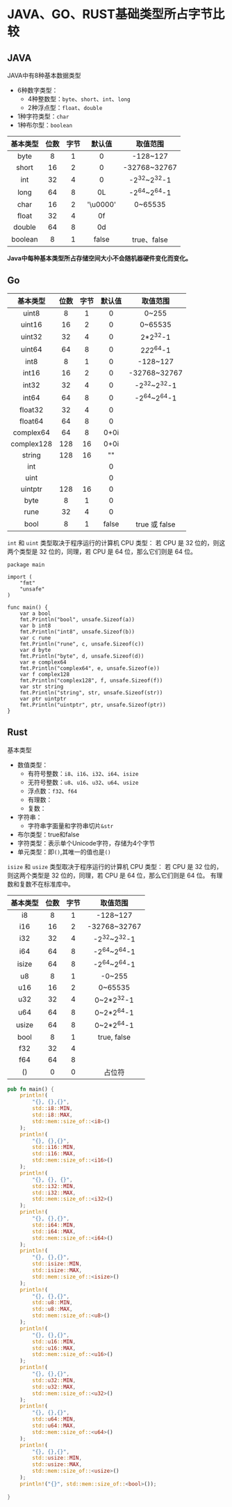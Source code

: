 # JAVA、GO、RUST基础类型所占字节比较


## JAVA

JAVA中有8种基本数据类型
- 6种数字类型：
  - 4种整数型：`byte`、`short`、`int`、`long`
  - 2种浮点型：`float`、`double`
- 1种字符类型：`char`
- 1种布尔型：`boolean`

| 基本类型 | 位数  | 字节  |  默认值  |             取值范围             |
| :------: | :---: | :---: | :------: | :------------------------------: |
|   byte   |   8   |   1   |    0     |             -128~127             |
|  short   |  16   |   2   |    0     |           -32768~32767           |
|   int    |  32   |   4   |    0     | -2<sup>32</sup>~2<sup>32</sup>-1 |
|   long   |  64   |   8   |    0L    | -2<sup>64</sup>~2<sup>64</sup>-1 |
|   char   |  16   |   2   | '\u0000' |             0~65535              |
|  float   |  32   |   4   |    0f    |                                  |
|  double  |  64   |   8   |    0d    |
| boolean  |   8   |   1   |  false   |           true、false            |

**Java中每种基本类型所占存储空间大小不会随机器硬件变化而变化。**

## Go

|  基本类型  | 位数  | 字节  | 默认值 |             取值范围             |
| :--------: | :---: | :---: | :----: | :------------------------------: |
|   uint8    |   8   |   1   |   0    |              0~255               |
|   uint16   |  16   |   2   |   0    |             0~65535              |
|   uint32   |  32   |   4   |   0    |        2*2<sup>32</sup>-1        |
|   uint64   |  64   |   8   |   0    |       2*2*2<sup>64</sup>-1       |
|    int8    |   8   |   1   |   0    |             -128~127             |
|   int16    |  16   |   2   |   0    |           -32768~32767           |
|   int32    |  32   |   4   |   0    | -2<sup>32</sup>~2<sup>32</sup>-1 |
|   int64    |  64   |   8   |   0    | -2<sup>64</sup>~2<sup>64</sup>-1 |
|  float32   |  32   |   4   |   0    |                                  |
|  float64   |  64   |   8   |   0    |                                  |
| complex64  |  64   |   8   |  0+0i  |                                  |
| complex128 |  128  |  16   |  0+0i  |                                  |
|   string   |  128  |  16   |   ""   |                                  |
|    int     |       |       |   0    |                                  |
|    uint    |       |       |   0    |                                  |
|  uintptr   |  128  |  16   |   0    |                                  |
|    byte    |   8   |   1   |   0    |                                  |
|    rune    |  32   |   4   |   0    |                                  |
|    bool    |   8   |   1   | false  |          true 或 false           |


`int` 和 `uint` 类型取决于程序运行的计算机 CPU 类型： 若 CPU 是 32 位的，则这两个类型是 32 位的，同理，若 CPU 是 64 位，那么它们则是 64 位。


```golang
package main

import (
	"fmt"
	"unsafe"
)

func main() {
	var a bool
	fmt.Println("bool", unsafe.Sizeof(a))
	var b int8
	fmt.Println("int8", unsafe.Sizeof(b))
	var c rune
	fmt.Println("rune", c, unsafe.Sizeof(c))
	var d byte
	fmt.Println("byte", d, unsafe.Sizeof(d))
	var e complex64
	fmt.Println("complex64", e, unsafe.Sizeof(e))
	var f complex128
	fmt.Println("complex128", f, unsafe.Sizeof(f))
	var str string
	fmt.Println("string", str, unsafe.Sizeof(str))
	var ptr uintptr
	fmt.Println("uintptr", ptr, unsafe.Sizeof(ptr))
}
```

## Rust

基本类型
- 数值类型：
  - 有符号整数：`i8`、`i16`、`i32`、`i64`、`isize`
  - 无符号整数：`u8`、`u16`、`u32`、`u64`、`usize`
  - 浮点数：`f32`、`f64`
  - 有理数：
  - 复数：
- 字符串：
  - 字符串字面量和字符串切片`&str`
- 布尔类型：true和false
- 字符类型：表示单个Unicode字符，存储为4个字节
- 单元类型：即`()`,其唯一的值也是`()`

`isize` 和 `usize` 类型取决于程序运行的计算机 CPU 类型： 若 CPU 是 32 位的，则这两个类型是 32 位的，同理，若 CPU 是 64 位，那么它们则是 64 位。
有理数和复数不在标准库中。

| 基本类型 | 位数  | 字节  |             取值范围             |
| :------: | :---: | :---: | :------------------------------: |
|    i8    |   8   |   1   |             -128~127             |
|   i16    |  16   |   2   |           -32768~32767           |
|   i32    |  32   |   4   | -2<sup>32</sup>~2<sup>32</sup>-1 |
|   i64    |  64   |   8   | -2<sup>64</sup>~2<sup>64</sup>-1 |
|  isize   |  64   |   8   | -2<sup>64</sup>~2<sup>64</sup>-1 |
|    u8    |   8   |   1   |              -0~255              |
|   u16    |  16   |   2   |             0~65535              |
|   u32    |  32   |   4   |       0~2*2<sup>32</sup>-1       |
|   u64    |  64   |   8   |       0~2*2<sup>64</sup>-1       |
|  usize   |  64   |   8   |       0~2*2<sup>64</sup>-1       |
|   bool   |   8   |   1   |           true, false            |
|   f32    |  32   |   4   |                                  |
|   f64    |  64   |   8   |                                  |
|    ()    |   0   |   0   |              占位符              |



```rust
pub fn main() {
    println!(
        "{}, {},{}",
        std::i8::MIN,
        std::i8::MAX,
        std::mem::size_of::<i8>()
    );
    println!(
        "{}, {},{}",
        std::i16::MIN,
        std::i16::MAX,
        std::mem::size_of::<i16>()
    );
    println!(
        "{}, {}, {}",
        std::i32::MIN,
        std::i32::MAX,
        std::mem::size_of::<i32>()
    );
    println!(
        "{}, {},{}",
        std::i64::MIN,
        std::i64::MAX,
        std::mem::size_of::<i64>()
    );
    println!(
        "{}, {},{}",
        std::isize::MIN,
        std::isize::MAX,
        std::mem::size_of::<isize>()
    );
    println!(
        "{}, {},{}",
        std::u8::MIN,
        std::u8::MAX,
        std::mem::size_of::<u8>()
    );
    println!(
        "{}, {},{}",
        std::u16::MIN,
        std::u16::MAX,
        std::mem::size_of::<u16>()
    );
    println!(
        "{}, {},{}",
        std::u32::MIN,
        std::u32::MAX,
        std::mem::size_of::<u32>()
    );
    println!(
        "{}, {},{}",
        std::u64::MIN,
        std::u64::MAX,
        std::mem::size_of::<u64>()
    );
    println!(
        "{}, {},{}",
        std::usize::MIN,
        std::usize::MAX,
        std::mem::size_of::<usize>()
    );
    println!("{}", std::mem::size_of::<bool>());
    
}

```




